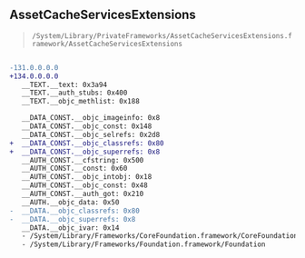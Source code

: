 ## AssetCacheServicesExtensions

> `/System/Library/PrivateFrameworks/AssetCacheServicesExtensions.framework/AssetCacheServicesExtensions`

```diff

-131.0.0.0.0
+134.0.0.0.0
   __TEXT.__text: 0x3a94
   __TEXT.__auth_stubs: 0x400
   __TEXT.__objc_methlist: 0x188

   __DATA_CONST.__objc_imageinfo: 0x8
   __DATA_CONST.__objc_const: 0x148
   __DATA_CONST.__objc_selrefs: 0x2d8
+  __DATA_CONST.__objc_classrefs: 0x80
+  __DATA_CONST.__objc_superrefs: 0x8
   __AUTH_CONST.__cfstring: 0x500
   __AUTH_CONST.__const: 0x60
   __AUTH_CONST.__objc_intobj: 0x18
   __AUTH_CONST.__objc_const: 0x48
   __AUTH_CONST.__auth_got: 0x210
   __AUTH.__objc_data: 0x50
-  __DATA.__objc_classrefs: 0x80
-  __DATA.__objc_superrefs: 0x8
   __DATA.__objc_ivar: 0x14
   - /System/Library/Frameworks/CoreFoundation.framework/CoreFoundation
   - /System/Library/Frameworks/Foundation.framework/Foundation

```
